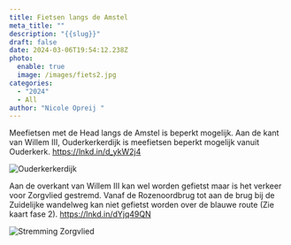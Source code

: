 ```yaml
---
title: Fietsen langs de Amstel
meta_title: ""
description: "{{slug}}"
draft: false
date: 2024-03-06T19:54:12.238Z
photo:
  enable: true
  image: /images/fiets2.jpg
categories:
  - "2024"
  - All
author: "Nicole Opreij "
---
```

Meefietsen met de Head langs de Amstel is beperkt mogelijk. Aan de kant van Willem III, Ouderkerkerdijk is meefietsen beperkt mogelijk vanuit Ouderkerk. https://lnkd.in/d_ykW2j4



![](/images/afbeelding-jan-vroegopsingel.png "Ouderkerkerdijk")

Aan de overkant van Willem III kan wel worden gefietst maar is het verkeer voor Zorgvlied gestremd. Vanaf de Rozenoordbrug tot aan de brug bij de Zuidelijke wandelweg kan niet gefietst worden over de blauwe route (Zie kaart fase 2). https://lnkd.in/dYjq49QN

![](/images/afbeelding-zorgvlied.png "Stremming Zorgvlied")
